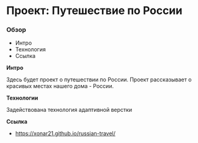 # Проект: Путешествие по России

### Обзор
* Интро
* Технология
* Ссылка

**Интро**

Здесь будет проект о путешествии по России.
Проект рассказывает о красивых местах нашего дома - России.

**Технологии**

Задействована технология адаптивной верстки

**Ссылка**

* https://xonar21.github.io/russian-travel/
